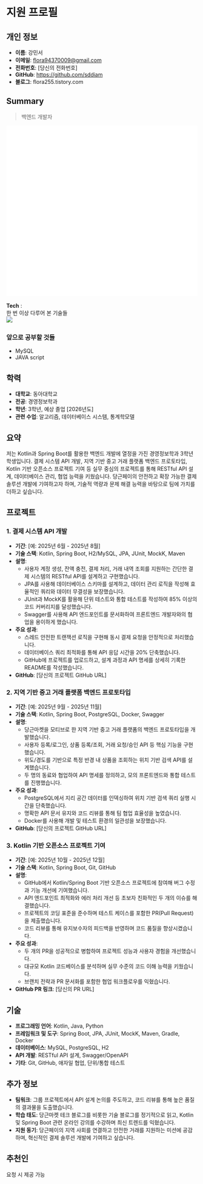 # 지원 프로필
## 개인 정보
- **이름**: 강민서
- **이메일**: flora94370009@gmail.com
- **전화번호**: [당신의 전화번호]
- **GitHub**: https://github.com/sddiam
- **블로그**: flora255.tistory.com

## Summary
> 백엔드 개발자

 ![Metrics](/github-metrics.svg)
 
**Tech** :  
한 번 이상 다루어 본 기술들   
<img src="https://img.shields.io/badge/Python-3766AB?style=flat-square&logo=Python&logoColor=white"/></a>


### 앞으로 공부할 것들
- MySQL
- JAVA script

## 학력
- **대학교**: 동아대학교
- **전공**: 경영정보학과
- **학년**: 3학년, 예상 졸업 [2026년도]
- **관련 수업**: 알고리즘, 데이터베이스 시스템, 통계학모델

## 요약
저는 Kotlin과 Spring Boot를 활용한 백엔드 개발에 열정을 가진 경영정보학과 3학년 학생입니다. 결제 시스템 API 개발, 지역 기반 중고 거래 플랫폼 백엔드 프로토타입, Kotlin 기반 오픈소스 프로젝트 기여 등 실무 중심의 프로젝트를 통해 RESTful API 설계, 데이터베이스 관리, 협업 능력을 키웠습니다. 당근페이의 안전하고 확장 가능한 결제 솔루션 개발에 기여하고자 하며, 기술적 역량과 문제 해결 능력을 바탕으로 팀에 가치를 더하고 싶습니다.

## 프로젝트

### 1. 결제 시스템 API 개발
- **기간**: [예: 2025년 6월 - 2025년 8월]
- **기술 스택**: Kotlin, Spring Boot, H2/MySQL, JPA, JUnit, MockK, Maven
- **설명**:
  - 사용자 계정 생성, 잔액 충전, 결제 처리, 거래 내역 조회를 지원하는 간단한 결제 시스템의 RESTful API를 설계하고 구현했습니다.
  - JPA를 사용해 데이터베이스 스키마를 설계하고, 데이터 관리 로직을 작성해 효율적인 쿼리와 데이터 무결성을 보장했습니다.
  - JUnit과 MockK를 활용해 단위 테스트와 통합 테스트를 작성하여 85% 이상의 코드 커버리지를 달성했습니다.
  - Swagger를 사용해 API 엔드포인트를 문서화하여 프론트엔드 개발자와의 협업을 용이하게 했습니다.
- **주요 성과**:
  - 스레드 안전한 트랜잭션 로직을 구현해 동시 결제 요청을 안정적으로 처리했습니다.
  - 데이터베이스 쿼리 최적화를 통해 API 응답 시간을 20% 단축했습니다.
  - GitHub에 프로젝트를 업로드하고, 설계 과정과 API 명세를 상세히 기록한 README를 작성했습니다.
- **GitHub**: [당신의 프로젝트 GitHub URL]

### 2. 지역 기반 중고 거래 플랫폼 백엔드 프로토타입
- **기간**: [예: 2025년 9월 - 2025년 11월]
- **기술 스택**: Kotlin, Spring Boot, PostgreSQL, Docker, Swagger
- **설명**:
  - 당근마켓을 모티브로 한 지역 기반 중고 거래 플랫폼의 백엔드 프로토타입을 개발했습니다.
  - 사용자 등록/로그인, 상품 등록/조회, 거래 요청/승인 API 등 핵심 기능을 구현했습니다.
  - 위도/경도를 기반으로 특정 반경 내 상품을 조회하는 위치 기반 검색 API를 설계했습니다.
  - 두 명의 동료와 협업하여 API 명세를 정의하고, 모의 프론트엔드와 통합 테스트를 진행했습니다.
- **주요 성과**:
  - PostgreSQL에서 지리 공간 데이터를 인덱싱하여 위치 기반 검색 쿼리 실행 시간을 단축했습니다.
  - 명확한 API 문서 유지와 코드 리뷰를 통해 팀 협업 효율성을 높였습니다.
  - Docker를 사용해 개발 및 테스트 환경의 일관성을 보장했습니다.
- **GitHub**: [당신의 프로젝트 GitHub URL]

### 3. Kotlin 기반 오픈소스 프로젝트 기여
- **기간**: [예: 2025년 10월 - 2025년 12월]
- **기술 스택**: Kotlin, Spring Boot, Git, GitHub
- **설명**:
  - GitHub에서 Kotlin/Spring Boot 기반 오픈소스 프로젝트에 참여해 버그 수정과 기능 개선에 기여했습니다.
  - API 엔드포인트 최적화와 에러 처리 개선 등 초보자 친화적인 두 개의 이슈를 해결했습니다.
  - 프로젝트의 코딩 표준을 준수하며 테스트 케이스를 포함한 PR(Pull Request)을 제출했습니다.
  - 코드 리뷰를 통해 유지보수자의 피드백을 반영하며 코드 품질을 향상시켰습니다.
- **주요 성과**:
  - 두 개의 PR을 성공적으로 병합하여 프로젝트 성능과 사용자 경험을 개선했습니다.
  - 대규모 Kotlin 코드베이스를 분석하며 실무 수준의 코드 이해 능력을 키웠습니다.
  - 브랜치 전략과 PR 문서화를 포함한 협업 워크플로우를 익혔습니다.
- **GitHub PR 링크**: [당신의 PR URL]

## 기술
- **프로그래밍 언어**: Kotlin, Java, Python
- **프레임워크 및 도구**: Spring Boot, JPA, JUnit, MockK, Maven, Gradle, Docker
- **데이터베이스**: MySQL, PostgreSQL, H2
- **API 개발**: RESTful API 설계, Swagger/OpenAPI
- **기타**: Git, GitHub, 애자일 협업, 단위/통합 테스트

## 추가 정보
- **팀워크**: 그룹 프로젝트에서 API 설계 논의를 주도하고, 코드 리뷰를 통해 높은 품질의 결과물을 도출했습니다.
- **학습 태도**: 당근마켓 테크 블로그를 비롯한 기술 블로그를 정기적으로 읽고, Kotlin 및 Spring Boot 관련 온라인 강의를 수강하며 최신 트렌드를 익혔습니다.
- **지원 동기**: 당근페이의 지역 사회를 연결하고 안전한 거래를 지원하는 미션에 공감하며, 혁신적인 결제 솔루션 개발에 기여하고 싶습니다.

## 추천인
요청 시 제공 가능
